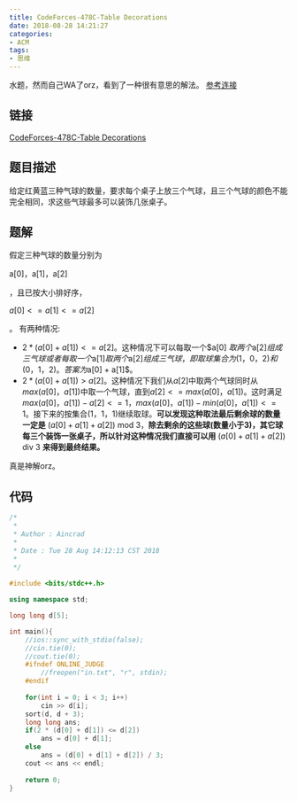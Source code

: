 ```yaml
---
title: CodeForces-478C-Table Decorations
date: 2018-08-28 14:21:27
categories:
- ACM
tags:
- 思维
---
```

水题，然而自己WA了orz，看到了一种很有意思的解法。
[参考连接](http://codeforces.com/blog/entry/18619)
<!--more-->
## 链接
[CodeForces-478C-Table Decorations](http://codeforces.com/problemset/problem/478/C)
## 题目描述
给定红黄蓝三种气球的数量，要求每个桌子上放三个气球，且三个气球的颜色不能完全相同，求这些气球最多可以装饰几张桌子。
## 题解
假定三种气球的数量分别为<p>a[0]，a[1]，a[2]</p>，且已按大小排好序，<p>$a[0] <= a[1] <= a[2]$</p>。
有两种情况:
* $2*(a[0] + a[1]) <=  a[2]$。这种情况下可以每取一个$a[0]
$取两个$a[2]$组成三气球或者每取一个$a[1]$取两个$a[2]$组成三气球，即取球集合为$(1，0，2)$和$(0，1，2)$。答案为$a[0] + a[1]$。
* $2*(a[0] + a[1]) > a[2]$。这种情况下我们从$a[2]$中取两个气球同时从$max(a[0]，a[1])$中取一个气球，直到$a[2] <= max(a[0]，a[1])$。这时满足$max(a[0]，a[1]) - a[2] <= 1$，$max(a[0]，a[1]) - min(a[0]，a[1]) <= 1$。接下来的按集合$(1，1，1)$继续取球。**可以发现这种取法最后剩余球的数量一定是** $(a[0]+a[1]+a[2])$ mod $3$，**除去剩余的这些球(数量小于3)，其它球每三个装饰一张桌子，所以针对这种情况我们直接可以用** $(a[0]+a[1]+a[2])$ div $3$ **来得到最终结果。**

真是神解orz。
## 代码
```C++
/*
 *
 * Author : Aincrad
 *
 * Date : Tue 28 Aug 14:12:13 CST 2018
 *
 */
 
#include <bits/stdc++.h>

using namespace std;

long long d[5];

int main(){
    //ios::sync_with_stdio(false);
    //cin.tie(0);
    //cout.tie(0);
    #ifndef ONLINE_JUDGE
        //freopen("in.txt", "r", stdin);
    #endif
    
    for(int i = 0; i < 3; i++)
        cin >> d[i];
    sort(d, d + 3);
    long long ans;
    if(2 * (d[0] + d[1]) <= d[2])
        ans = d[0] + d[1];
    else 
        ans = (d[0] + d[1] + d[2]) / 3;
    cout << ans << endl;
    
    return 0;
}
```
